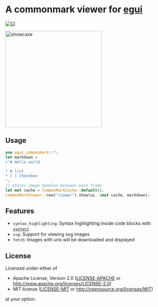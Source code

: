 # A commonmark viewer for [egui](https://github.com/emilk/egui)

[![CI](https://github.com/lampsitter/egui_commonmark/actions/workflows/rust.yml/badge.svg)](https://github.com/lampsitter/egui_commonmark/actions/workflows/rust.yml)

<img src="https://raw.githubusercontent.com/lampsitter/egui_commonmark/master/assets/example.png" alt="showcase" width=300/>

## Usage

```rust
use egui_commonmark::*;
let markdown =
r"# Hello world

* A list
* [ ] Checkbox
";
// Stores image handles between each frame
let mut cache = CommonMarkCache::default();
CommonMarkViewer::new("viewer").show(ui, &mut cache, markdown);
```

## Features

* `syntax_highlighting`: Syntax highlighting inside code blocks with
  [`syntect`](https://crates.io/crates/syntect)
* `svg`: Support for viewing svg images
* `fetch`: Images with urls will be downloaded and displayed

## License

Licensed under either of

 * Apache License, Version 2.0 ([LICENSE-APACHE](LICENSE-APACHE) or http://www.apache.org/licenses/LICENSE-2.0)
 * MIT license ([LICENSE-MIT](LICENSE-MIT) or http://opensource.org/licenses/MIT)

at your option.
